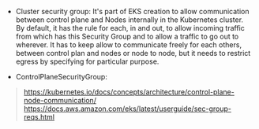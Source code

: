 - Cluster security group: It's part of EKS creation to allow communication between control plane and Nodes internally in the Kubernetes cluster. By default, it has the rule for each, in and out, to allow incoming traffic from which has this Security Group and to allow a traffic to go out to wherever. It has to keep allow to communicate freely for each others, between control plan and nodes or node to node, but it needs to restrict egress by specifying for particular purpose.

- ControlPlaneSecurityGroup: 

> https://kubernetes.io/docs/concepts/architecture/control-plane-node-communication/
> https://docs.aws.amazon.com/eks/latest/userguide/sec-group-reqs.html